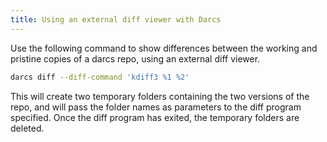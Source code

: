```yaml
---
title: Using an external diff viewer with Darcs
---
```

Use the following command to show differences between the working and pristine
copies of a darcs repo, using an external diff viewer.

```bash
darcs diff --diff-command 'kdiff3 %1 %2'
```

This will create two temporary folders containing the two versions of the repo,
and will pass the folder names as parameters to the diff program specified.
Once the diff program has exited, the temporary folders are deleted.
